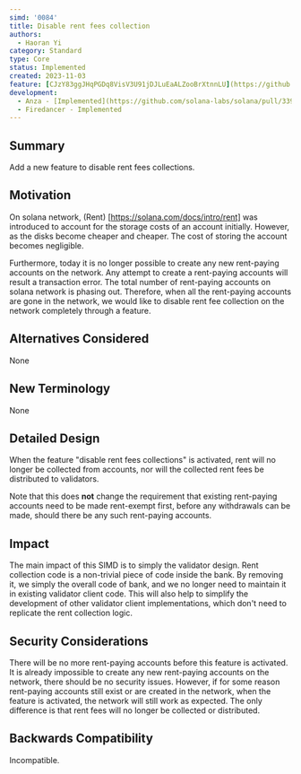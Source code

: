 ```yaml
---
simd: '0084'
title: Disable rent fees collection
authors:
  - Haoran Yi
category: Standard
type: Core
status: Implemented
created: 2023-11-03
feature: [CJzY83ggJHqPGDq8VisV3U91jDJLuEaALZooBrXtnnLU](https://github.com/solana-labs/solana/issues/33946)\
development:
  - Anza - [Implemented](https://github.com/solana-labs/solana/pull/33945)
  - Firedancer - Implemented
---
```


## Summary

Add a new feature to disable rent fees collections.

## Motivation

On solana network, (Rent) [https://solana.com/docs/intro/rent] was introduced to
account for the storage costs of an account initially. However, as the disks
become cheaper and cheaper. The cost of storing the account becomes negligible.

Furthermore, today it is no longer possible to create any new rent-paying
accounts on the network. Any attempt to create a rent-paying accounts will
result a transaction error. The total number of rent-paying accounts on solana
network is phasing out. Therefore, when all the rent-paying accounts are gone in
the network, we would like to disable rent fee collection on the network
completely through a feature.


## Alternatives Considered

None

## New Terminology

None

## Detailed Design

When the feature "disable rent fees collections" is activated, rent will no
longer be collected from accounts, nor will the collected rent fees be
distributed to validators.

Note that this does **not** change the requirement that existing rent-paying
accounts need to be made rent-exempt first, before any withdrawals can be
made, should there be any such rent-paying accounts.

## Impact

The main impact of this SIMD is to simply the validator design. Rent collection
code is a non-trivial piece of code inside the bank. By removing it, we simply
the overall code of bank, and we no longer need to maintain it in existing
validator client code. This will also help to simplify the development of other
validator client implementations, which don't need to replicate the rent
collection logic.


## Security Considerations

There will be no more rent-paying accounts before this feature is activated. It
is already impossible to create any new rent-paying accounts on the network,
there should be no security issues. However, if for some reason rent-paying
accounts still exist or are created in the network, when the feature is
activated, the network will still work as expected. The only difference is that
rent fees will no longer be collected or distributed.


## Backwards Compatibility

Incompatible.

